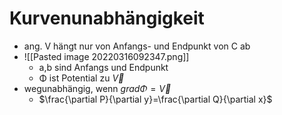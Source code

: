 # Kurvenunabhängigkeit
+ ang. V hängt nur von Anfangs- und Endpunkt von C ab
+ ![[Pasted image 20220316092347.png]]
	+ a,b sind Anfangs und Endpunkt
	+ Φ ist Potential zu $\overrightarrow{V}$
+ wegunabhängig, wenn $grad Φ=\overrightarrow{V}$
	+ $\frac{\partial P}{\partial y}=\frac{\partial Q}{\partial x}$